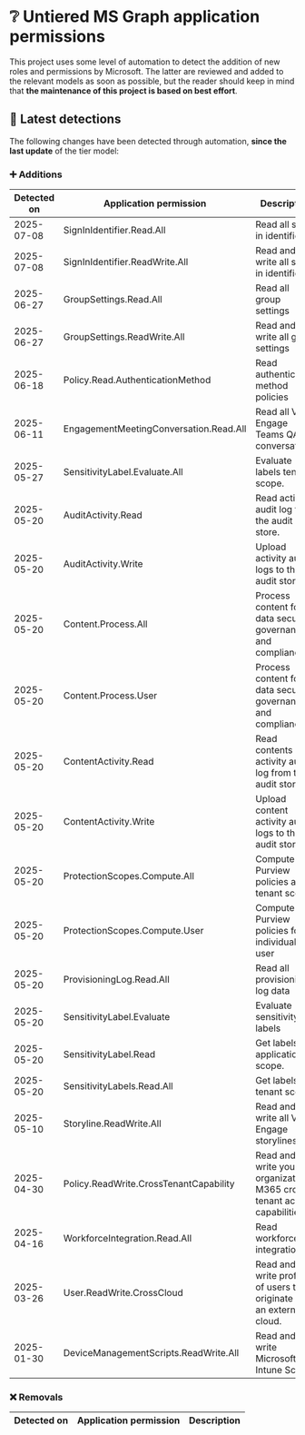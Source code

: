 # ❔ Untiered MS Graph application permissions

This project uses some level of automation to detect the addition of new roles and permissions by Microsoft. The latter are reviewed and added to the relevant models as soon as possible, but the reader should keep in mind that **the maintenance of this project is based on best effort**.

## 🔎 Latest detections

The following changes have been detected through automation, **since the last update** of the tier model:

### ➕ Additions

| Detected on | Application permission | Description |
|---|---|---|
| 2025-07-08 | SignInIdentifier.Read.All | Read all sign-in identifiers |
| 2025-07-08 | SignInIdentifier.ReadWrite.All | Read and write all sign-in identifiers |
| 2025-06-27 | GroupSettings.Read.All | Read all group settings |
| 2025-06-27 | GroupSettings.ReadWrite.All | Read and write all group settings |
| 2025-06-18 | Policy.Read.AuthenticationMethod | Read authentication method policies |
| 2025-06-11 | EngagementMeetingConversation.Read.All | Read all Viva Engage Teams QA conversations |
| 2025-05-27 | SensitivityLabel.Evaluate.All | Evaluate labels tenant scope. |
| 2025-05-20 | AuditActivity.Read | Read activity audit log from the audit store. |
| 2025-05-20 | AuditActivity.Write | Upload activity audit logs to the audit store. |
| 2025-05-20 | Content.Process.All | Process content for data security, governance and compliance |
| 2025-05-20 | Content.Process.User | Process content for data security, governance and compliance |
| 2025-05-20 | ContentActivity.Read | Read contents activity audit log from the audit store. |
| 2025-05-20 | ContentActivity.Write | Upload content activity audit logs to the audit store. |
| 2025-05-20 | ProtectionScopes.Compute.All | Compute Purview policies at tenant scope |
| 2025-05-20 | ProtectionScopes.Compute.User | Compute Purview policies for an individual user |
| 2025-05-20 | ProvisioningLog.Read.All | Read all provisioning log data |
| 2025-05-20 | SensitivityLabel.Evaluate | Evaluate sensitivity labels |
| 2025-05-20 | SensitivityLabel.Read | Get labels application scope. |
| 2025-05-20 | SensitivityLabels.Read.All | Get labels tenant scope. |
| 2025-05-10 | Storyline.ReadWrite.All | Read and write all Viva Engage storylines |
| 2025-04-30 | Policy.ReadWrite.CrossTenantCapability | Read and write your organization's M365 cross tenant access capabilities |
| 2025-04-16 | WorkforceIntegration.Read.All | Read workforce integrations |
| 2025-03-26 | User.ReadWrite.CrossCloud | Read and write profiles of users that originate from an external cloud. |
| 2025-01-30 | DeviceManagementScripts.ReadWrite.All | Read and write Microsoft Intune Scripts |

### ❌ Removals

| Detected on | Application permission | Description |
|---|---|---|
